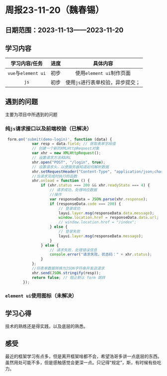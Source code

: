 # 周报23-11-20（魏春锡）

## 日期范围：2023-11-13——2023-11-20

## 学习内容

|    学习内容/任务    | 进度 |             具体内容             |
| :-----------------: | :--: | :------------------------------: |
| `vue`与`element ui` | 初步 |     使用`element ui`制作页面     |
|        `js`         | 初步 | 使用`js`进行表单校验，异步提交； |

## 遇到的问题

主要为项目中所遇到的问题

### 纯`js`请求接口以及前端校验（已解决）

```javascript
 form.on('submit(demo-login)', function (data) {
            var resp = data.field; // 获取表单字段值
            // 创建一个新的XMLHttpRequest对象
            var xhr = new XMLHttpRequest();
            // 设置请求方法和URL
            xhr.open("POST", "/login", true);
            // 设置请求头，以便服务器知道如何解析数据
            xhr.setRequestHeader("Content-Type", "application/json;charset=UTF-8");
            //当请求完成时执行的函数
            xhr.onload = function () {
                if (xhr.status === 200 && xhr.readyState === 4) {
                    // 请求成功，处理响应数据
                    //操作
                    var responseData = JSON.parse(xhr.response);
                    if (responseData.code === 200) {
                        // 登录成功
                        layui.layer.msg(responseData.data.message);
                        window.location.href = responseData.data.url;
                        // window.location.href = "/index";
                    } else {
                        // 登录失败
                        layui.layer.msg(responseData.message);
                    }
                } else {
                    // 请求失败，处理错误信息
                    console.error("请求失败，状态码：" + xhr.status);
                }
            };
            //将表单数据转换为JSON字符串并发送请求
            xhr.send(JSON.stringify(resp));
            return false; // 阻止默认 form 跳转
        });
```

### `element ui`使用图标（未解决）

## 学习心得

技术的熟练还是得实践，以及底层的熟悉。

## 感受

最近的框架学习有点多，但是离开框架啥都不会，希望浩哥多讲一点底层的东西。虽然用处可能不多，但是感触感觉会更深一点。只记得“规定”，斯，有时候有些吃力。

